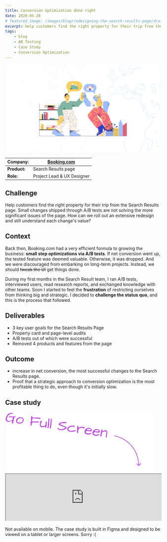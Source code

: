 ```yaml
---
title: Conversion optimization done right
date: 2020-05-28
# featured_image: /images/blog/redesigning-the-search-results-page/draft.png
excerpt: Help customers find the right property for their trip from the Search Results page.
tags:
    - blog
    - AB Testing
    - Case Study
    - Conversion Optimization
---
```


<img src="/images/blog/sr.png">

| **Company:** | <a href="https://booking.com" target="_blank">Booking.com</a> |
| --- | --- |
| **Product:** | Search Results page |
| **Role:** | Project Lead & UX Designer |


## Challenge
Help customers find the right property for their trip from the Search Results page. Small changes shipped through A/B tests are not solving the more significant issues of the page. How can we roll out an extensive redesign and still understand each change's value?

## Context
Back then, Booking.com had a very efficient formula to growing the business: **small step optimizations via A/B tests**. If net conversion went up, the tested feature was deemed valuable. Otherwise, it was dropped. And we were discouraged from embarking on long-term projects. Instead, we should ~~tweak the UI~~ get things done.

During my first months in the Search Result team, I ran A/B tests, interviewed users, read research reports, and exchanged knowledge with other teams. Soon I started to feel the **frustration** of restricting ourselves from thinking big and strategic. I decided to **challenge the status quo**, and this is the process that followed.


## Deliverables
- 3 key user goals for the Search Results Page
- Property card and page-level audits
- <span class="redacted"></span> A/B tests out of which <span class="redacted"></span> were successful
- Removed 4 products and features from the page

## Outcome
- <span class="redacted"></span> increase in net conversion, the most successful changes to the Search Results page.
- Proof that a strategic approach to conversion optimization is the most profitable thing to do, even though it's initially slow.

## Case study
<div class="case-study hidden tablet:block relative">
<img src="/images/fullscreen hint.svg" class="hidden tablet:block absolute right-0 bottom-full" />
    <iframe class="figma bg-black" width="100%" src="https://www.figma.com/embed?embed_host=share&url=https%3A%2F%2Fwww.figma.com%2Fproto%2FsPqfR9EZ1RYWugag3j9OgS%2F05.-Conversion-optimization-done-right.%3Fnode-id=463%253A624&scaling=contain" allowfullscreen></iframe>
</div>
<p class="tablet:hidden">Not available on mobile. The case study is built in Figma and designed to be viewed on a tablet or larger screens. Sorry :(</p>